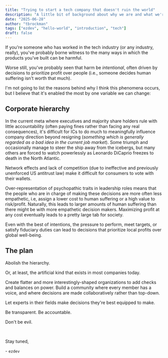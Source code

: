 ```yaml
---
title: "Trying to start a tech company that doesn't ruin the world"
description: "A little bit of background about why we are and what we're trying to do."
date: "2025-06-28"
author: "tbrockman"
tags: ["ezdev", "hello-world", "introduction", "tech"]
draft: false
---
```


If you're someone who has worked in the tech industry (or any industry, really), you've probably borne witness to the many ways in which the products you've built can be harmful. 

Worse still, you've probably seen that harm be *intentional*, often driven by decisions to prioritize profit over people (i.e., someone decides human suffering isn't worth that much).

I'm not going to list the reasons behind why I think this phenomena occurs, but I believe that it's enabled the most by one variable we can change:

## Corporate hierarchy

In the current meta where executives and majority share holders rule with little accountability (often paying fines rather than facing any real consequences), it's difficult for ICs to do much to meaningfully influence company direction beyond resigning (*something which is generally regarded as a bad idea in the current job market*). Some triumph and occasionally manage to steer the ship away from the icebergs, but many others are forced to watch powerlessly as Leonardo DiCaprio freezes to death in the North Atlantic.

Network effects and lack of competition (due to ineffective and previously unenforced US antitrust law) make it difficult for consumers to vote with their wallets.

Over-representation of psychopathic traits in leadership roles means that the people who are in charge of making these decisions are more often less empathetic, i.e, assign a lower cost to human suffering or a high value to risk/profit. Naturally, this leads to larger amounts of human suffering than there might be with more empathetic decision makers. Maximizing profit at any cost eventually leads to a pretty large tab for society.

Even with the best of intentions, the pressure to perform, meet targets, or satisfy fiduciary duties can lead to decisions that prioritize local profits over global well-being.

## The plan

Abolish the hierarchy.

Or, at least, the artificial kind that exists in most companies today.

Create flatter and more interestingly-shaped organizations to add checks and balances on power. Build a community where every member has a voice, and where decisions are made collaboratively rather than top-down.

Let experts in their fields make decisions they're best equipped to make.

Be transparent. Be accountable.

Don't be evil.

<br>

Stay tuned,

\- `ezdev`